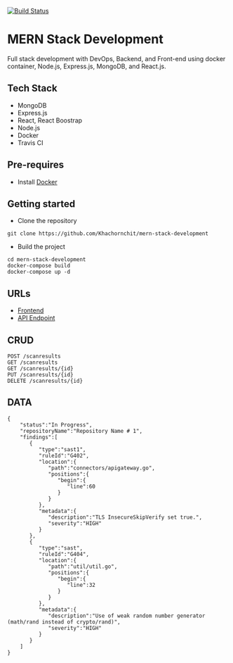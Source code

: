 [![Build Status](https://travis-ci.org/Khachornchit/MERN-Stack-Development.svg?branch=master)](https://travis-ci.org/Khachornchit/MERN-Stack-Development)

# MERN Stack Development
Full stack development with DevOps, Backend, and Front-end using docker container, Node.js, Express.js, MongoDB, and React.js.

## Tech Stack
* MongoDB
* Express.js
* React, React Boostrap
* Node.js
* Docker
* Travis CI

## Pre-requires
* Install [Docker](https://www.docker.com/)

## Getting started
* Clone the repository
```
git clone https://github.com/Khachornchit/mern-stack-development
```
* Build the project
```
cd mern-stack-development
docker-compose build
docker-compose up -d
```

## URLs
* [Frontend](http://localhost:8081/)
* [API Endpoint](http://localhost:8082/api)

## CRUD
```
POST /scanresults
GET /scanresults
GET /scanresults/{id}
PUT /scanresults/{id}
DELETE /scanresults/{id}
```

## DATA
```
{
    "status":"In Progress",
    "repositoryName":"Repository Name # 1",
    "findings":[
       {
          "type":"sast1",
          "ruleId":"G402",
          "location":{
             "path":"connectors/apigateway.go",
             "positions":{
                "begin":{
                   "line":60
                }
             }
          },
          "metadata":{
             "description":"TLS InsecureSkipVerify set true.",
             "severity":"HIGH"
          }
       },
       {
          "type":"sast",
          "ruleId":"G404",
          "location":{
             "path":"util/util.go",
             "positions":{
                "begin":{
                   "line":32
                }
             }
          },
          "metadata":{
             "description":"Use of weak random number generator (math/rand instead of crypto/rand)",
             "severity":"HIGH"
          }
       }
    ]
}
```